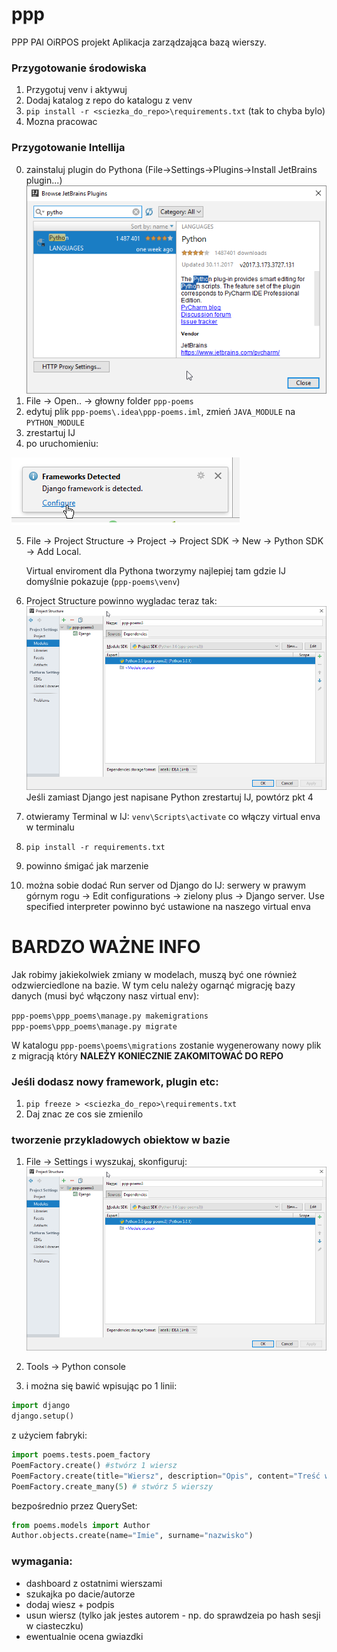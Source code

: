 # ppp
PPP PAI OiRPOS projekt
Aplikacja zarządzająca bazą wierszy.

### Przygotowanie środowiska
1. Przygotuj venv i aktywuj
2. Dodaj katalog z repo do katalogu z venv
3. `pip install -r <sciezka_do_repo>\requirements.txt`  (tak to chyba bylo)
4. Mozna pracowac

### Przygotowanie Intellija

0. zainstaluj plugin do Pythona (File->Settings->Plugins->Install JetBrains plugin...)
![Alt text](/readme_images/sshot-320.png)
1. File -> Open.. -> głowny folder `ppp-poems`
2. edytuj plik `ppp-poems\.idea\ppp-poems.iml`, zmień `JAVA_MODULE` na `PYTHON_MODULE`
3. zrestartuj IJ
4. po uruchomieniu:


![Alt text](/readme_images/sshot-321.png)

5. File -> Project Structure -> Project -> Project SDK -> New -> Python SDK -> Add Local.
 
   Virtual enviroment dla Pythona tworzymy najlepiej tam gdzie IJ domyślnie pokazuje (`ppp-poems\venv`)

6. Project Structure powinno wygladac teraz tak:
![Alt text](/readme_images/sshot-322.png)
Jeśli zamiast Django jest napisane Python zrestartuj IJ, powtórz pkt 4


7. otwieramy Terminal w IJ:
`venv\Scripts\activate` co włączy virtual enva w terminalu

8. `pip install -r requirements.txt`

9. powinno śmigać jak marzenie

10. można sobie dodać Run server od Django do IJ:
   serwery w prawym górnym rogu -> Edit configurations -> zielony plus -> Django server. Use specified interpreter powinno być ustawione na naszego virtual enva

# BARDZO WAŻNE INFO

Jak robimy jakiekolwiek zmiany w modelach, muszą być one również odzwierciedlone na bazie.
W tym celu należy ogarnąć migrację bazy danych (musi być włączony nasz virtual env):
    
`ppp-poems\ppp_poems\manage.py makemigrations`
<br />
`ppp-poems\ppp_poems\manage.py migrate`

W katalogu `ppp-poems\poems\migrations` zostanie wygenerowany nowy plik z migracją który **NALEŻY KONIECZNIE ZAKOMITOWAĆ DO REPO**

### Jeśli dodasz nowy framework, plugin etc:
1. `pip freeze > <sciezka_do_repo>\requirements.txt`
2. Daj znac ze cos sie zmienilo

### tworzenie przykladowych obiektow w bazie 
1. File -> Settings i wyszukaj, skonfiguruj:
![Alt text](/readme_images/sshot-322.png)

2. Tools -> Python console
3. i można się bawić wpisując po 1 linii:
```python
import django
django.setup()
```
z użyciem fabryki:
```python
import poems.tests.poem_factory
PoemFactory.create() #stwórz 1 wiersz
PoemFactory.create(title="Wiersz", description="Opis", content="Treść wiersza") #stwórz 1 wiersz z podanymi parametrami
PoemFactory.create_many(5) # stwórz 5 wierszy
```
bezpośrednio przez QuerySet:
```python
from poems.models import Author 
Author.objects.create(name="Imie", surname="nazwisko")
```

### wymagania:
- dashboard z ostatnimi wierszami
- szukajka po dacie/autorze
- dodaj wiesz + podpis
- usun wiersz (tylko jak jestes autorem - np. do sprawdzeia po hash sesji w ciasteczku)
- ewentualnie ocena gwiazdki